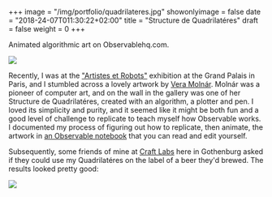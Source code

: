 +++
image = "/img/portfolio/quadrilateres.jpg"
showonlyimage = false
date = "2018-24-07T011:30:22+02:00"
title = "Structure de Quadrilatéres"
draft = false
weight = 0
+++

Animated algorithmic art on Observablehq.com.

<!--more-->

![](/img/portfolio/quadrilateres.gif)

Recently, I was at the ["Artistes et Robots"](https://www.grandpalais.fr/fr/evenement/artistes-robots) exhibition at the Grand Palais in Paris, and I stumbled across a lovely artwork by [Vera Molnár](https://en.wikipedia.org/wiki/Vera_Moln%C3%A1r). Molnár was a pioneer of computer art, and on the wall in the gallery was one of her Structure de Quadrilatéres, created with an algorithm, a plotter and pen. I loved its simplicity and purity, and it seemed like it might be both fun and a good level of challenge to replicate to teach myself how Observable works. I documented my process of figuring out how to replicate, then animate, the artwork in [an Observable notebook](https://beta.observablehq.com/@duncangeere/structure-de-quadrilateres) that you can read and edit yourself.

Subsequently, some friends of mine at [Craft Labs](https://craftlabs.se/) here in Gothenburg asked if they could use my Quadrilatéres on the label of a beer they'd brewed. The results looked pretty good:

![](/img/portfolio/craftlabs.jpg)